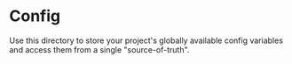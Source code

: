 # Config

Use this directory to store your project's globally available config variables and access them from a single "source-of-truth".
